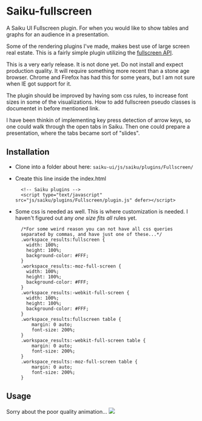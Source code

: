 Saiku-fullscreen
================

A Saiku UI Fullscreen plugin. For when you would like to show tables and graphs for an audience in a presentation.

Some of the rendering plugins I've made, makes best use of large screen real estate. This is a fairly simple plugin utilizing the [fullscreen API](https://developer.mozilla.org/en-US/docs/Web/Guide/API/DOM/Using_full_screen_mode).

This is a very early release. It is not done yet. Do not install and expect production quality. It will require something more recent than a stone age browser. Chrome and Firefox has had this for some years, but I am not sure when IE got support for it.

The plugin should be improved by having som css rules, to increase font sizes in some of the visualizations. How to add fullscreen pseudo classes is documentet in before mentioned link.

I have been thinkin of implementing key press detection of arrow keys, so one could walk through the open tabs in Saiku. Then one could prepare a presentation, where the tabs became sort of "slides".

Installation
------------
- Clone into a folder about here: `saiku-ui/js/saiku/plugins/Fullscreen/`
- Create this line inside the index.html

        <!-- Saiku plugins -->
        <script type="text/javascript" src="js/saiku/plugins/Fullscreen/plugin.js" defer></script>
- Some css is needed as well. This is where customization is needed. I haven't figured out any *one size fits all* rules yet.

        /*For some weird reason you can not have all css queries
        separated by commas, and have just one of these...*/
        .workspace_results:fullscreen {
          width: 100%;
          height: 100%;
          background-color: #FFF;  
        }
        .workspace_results:-moz-full-screen {
          width: 100%;
          height: 100%;
          background-color: #FFF;
        }
        .workspace_results:-webkit-full-screen {
          width: 100%;
          height: 100%;
          background-color: #FFF;
        }
        .workspace_results:fullscreen table {
            margin: 0 auto;
            font-size: 200%;
        }
        .workspace_results:-webkit-full-screen table {
            margin: 0 auto;
            font-size: 200%;
        }
        .workspace_results:-moz-full-screen table {
            margin: 0 auto;
            font-size: 200%;
        }
        
Usage
-----
Sorry about the poor quality animation...
![](http://capia.no/screencasts/fullscreen.gif)
